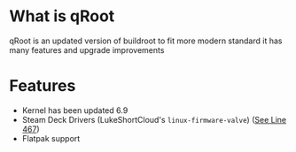 # What is qRoot
qRoot is an updated version of buildroot to fit more modern standard it has many features and upgrade improvements

# Features

* Kernel has been updated 6.9
* Steam Deck Drivers (LukeShortCloud's `linux-firmware-valve`) ([See Line 467](https://github.com/GuestSneezeOSDev/qRoot/blob/master/package/Config.in#L467))
* Flatpak support
